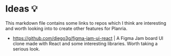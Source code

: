# Ideas 💡

This markdown file contains some links to repos which I think are interesting and worth looking into to create other features for Planria.

- <https://github.com/diego3g/figma-jam-ui-react> | A Figma Jam board UI clone made with React and some interesting libraries. Worth taking a serious look.
